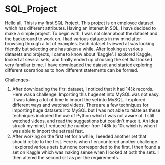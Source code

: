 # SQL_Project
Hello all, This is my first SQL Project. This project is on employee dataset which has different attributes. Having an interest in SQL, I have decided to make a simple project. To begin with, I was not clear about the dataset and the background to work on. I had various datasets in my mind after browsing through a lot of examples. Each dataset I viewed at was looking friendly but selecting one has taken a while. After looking at various datasets and projects, I came to know about 'Kaggle'. I explored Kaggle, looked at several sets, and finally ended up choosing the set that looked very familiar to me. I have downloaded the dataset and started exploring different scenarios as to how different statements can be formed.

Challenges-
1. After downloading the first dataset, I noticed that it had 148k records. Here was a challenge. Importing this huge set into MySQL was not easy. It was taking a lot of time to import the set into MySQL. I explored different ways and watched videos. There are a few techniques for importing huge datasets into MySQL but I was not able to relate as these techniques included the use of Python which I was not aware of. I still watched videos, and read the suggestions but couldn't make it. An idea struck my mind, I reduced the number from 148k to 10k which is when I was able to import the set real fast.
2. After working on the first set for a while, I needed another set that should relate to the first. Here is when I encountered another challenge. I explored various sets but none corresponded to the first. I then found a set on Kaggle which was making sense when I looked at both the sets. I then altered the second set as per the requirements.

